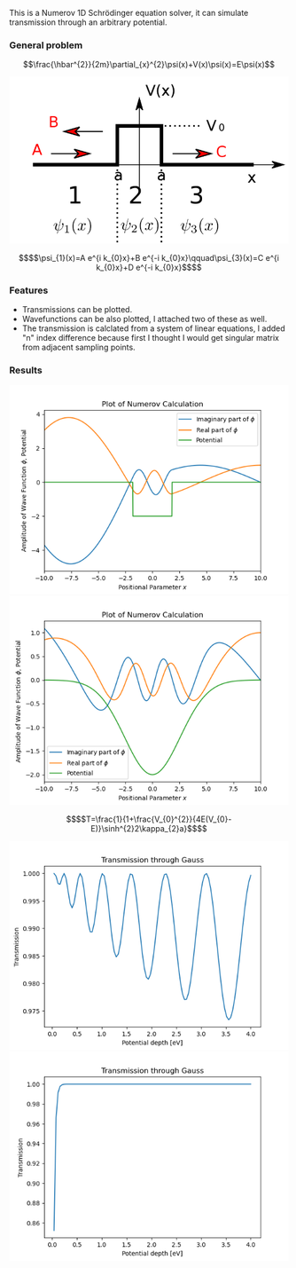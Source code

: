 This is a Numerov 1D Schrödinger equation solver, it can simulate transmission through an arbitrary potential.

### General problem
```math
\frac{\hbar^{2}}{2m}\partial_{x}^{2}\psi(x)+V(x)\psi(x)=E\psi(x)
```
![](https://github.com/virshlee/numerov/blob/main/schprob.png)

```math
$$\psi_{1}(x)=A e^{i k_{0}x}+B e^{-i k_{0}x}\qquad\psi_{3}(x)=C e^{i k_{0}x}+D e^{-i k_{0}x}$$
```
### Features

* Transmissions can be plotted.
* Wavefunctions can be also plotted, I attached two of these as well.
* The transmission is calclated from a system of linear equations, I added "n" index difference because first I thought I would get singular matrix from adjacent sampling points.


### Results

![](https://github.com/virshlee/numerov/blob/main/wavefunc1.png)
![](https://github.com/virshlee/numerov/blob/main/wavefunc2.png)
```math
$$T=\frac{1}{1+\frac{V_{0}^{2}}{4E(V_{0}-E)}\sinh^{2}2\kappa_{2}a}$$
```
![](https://github.com/virshlee/numerov/blob/main/gauss_potnergy.png)
![](https://github.com/virshlee/numerov/blob/main/gauss_parenergy.png)
